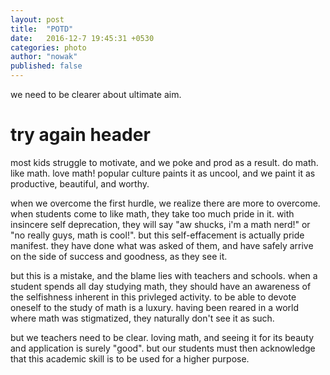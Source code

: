 ```yaml
---
layout: post
title:  "POTD"
date:   2016-12-7 19:45:31 +0530
categories: photo
author: "nowak"
published: false
---
```


we need to be clearer about ultimate aim.


# try again header
 
most kids struggle to motivate, and we poke and prod as a result. do math. like math. love math! popular culture paints it as uncool, and we paint it as productive, beautiful, and worthy.

when we overcome the first hurdle, we realize there are more to overcome. when students come to like math, they take too much pride in it. with insincere self deprecation, they will say "aw shucks, i'm a math nerd!" or "no really guys, math is cool!". but this self-effacement is actually pride manifest. they have done what was asked of them, and have safely arrive on the side of success and goodness, as they see it.

but this is a mistake, and the blame lies with teachers and schools. when a student spends all day studying math, they should have an awareness of the selfishness inherent in this privleged activity. to be able to devote oneself to the study of math is a luxury. having been reared in a world where math was stigmatized, they naturally don't see it as such. 

but we teachers need to be clear. loving math, and seeing it for its beauty and application is surely "good". but our students must then acknowledge that this academic skill is to be used for a higher purpose. 

